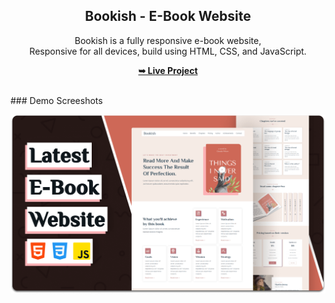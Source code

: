 <div align="center">
  <h2 align="center">Bookish - E-Book Website</h2>

  Bookish is a fully responsive e-book website, <br />Responsive for all devices, build using HTML, CSS, and JavaScript.

  <a href="https://creative-bookish.netlify.app/"><strong>➥ Live Project</strong></a>
</div>
<br />
### Demo Screeshots

![Bookish Desktop Demo](./readme-images/desktop.png "Desktop Demo")
